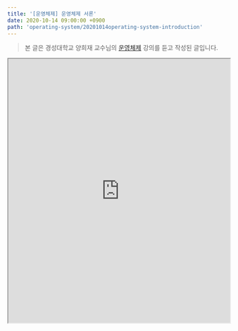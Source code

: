 ```yaml
---
title: '[운영체제] 운영체제 서론'
date: 2020-10-14 09:00:00 +0900
path: 'operating-system/20201014operating-system-introduction'
---
```


> 본 글은 경성대학교 양희재 교수님의 [운영체제](http://www.kocw.net/home/search/kemView.do?kemId=978503) 강의를 듣고 작성된 글입니다.

<iframe src="https://docs.google.com/gview?url=https://raw.githubusercontent.com/JaeHyeonKim19/jaehyeonkim19.blog-archive/56900647f084c3484be7ead6476e3bea4c7995d0/posts/operatingSystem/chapter1/os01.pdf&embedded=true" style="width:100%;height:600px"></iframe>
